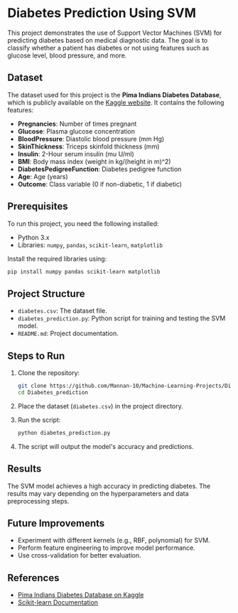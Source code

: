 # Diabetes Prediction Using SVM

This project demonstrates the use of Support Vector Machines (SVM) for predicting diabetes based on medical diagnostic data. The goal is to classify whether a patient has diabetes or not using features such as glucose level, blood pressure, and more.

## Dataset

The dataset used for this project is the **Pima Indians Diabetes Database**, which is publicly available on the [Kaggle website](https://www.kaggle.com/uciml/pima-indians-diabetes-database). It contains the following features:

- **Pregnancies**: Number of times pregnant
- **Glucose**: Plasma glucose concentration
- **BloodPressure**: Diastolic blood pressure (mm Hg)
- **SkinThickness**: Triceps skinfold thickness (mm)
- **Insulin**: 2-Hour serum insulin (mu U/ml)
- **BMI**: Body mass index (weight in kg/(height in m)^2)
- **DiabetesPedigreeFunction**: Diabetes pedigree function
- **Age**: Age (years)
- **Outcome**: Class variable (0 if non-diabetic, 1 if diabetic)

## Prerequisites

To run this project, you need the following installed:

- Python 3.x
- Libraries: `numpy`, `pandas`, `scikit-learn`, `matplotlib`

Install the required libraries using:
```bash
pip install numpy pandas scikit-learn matplotlib
```

## Project Structure

- `diabetes.csv`: The dataset file.
- `diabetes_prediction.py`: Python script for training and testing the SVM model.
- `README.md`: Project documentation.

## Steps to Run

1. Clone the repository:
    ```bash
    git clone https://github.com/Mannan-10/Machine-Learning-Projects/Diabetes_prediction.git
    cd Diabetes_prediction
    ```

2. Place the dataset (`diabetes.csv`) in the project directory.

3. Run the script:
    ```bash
    python diabetes_prediction.py
    ```

4. The script will output the model's accuracy and predictions.

## Results

The SVM model achieves a high accuracy in predicting diabetes. The results may vary depending on the hyperparameters and data preprocessing steps.

## Future Improvements

- Experiment with different kernels (e.g., RBF, polynomial) for SVM.
- Perform feature engineering to improve model performance.
- Use cross-validation for better evaluation.

## References

- [Pima Indians Diabetes Database on Kaggle](https://www.kaggle.com/uciml/pima-indians-diabetes-database)
- [Scikit-learn Documentation](https://scikit-learn.org/stable/)
